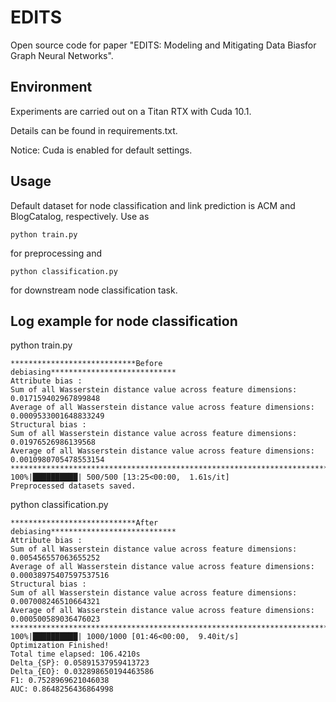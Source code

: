# EDITS
Open source code for paper "EDITS: Modeling and Mitigating Data Biasfor Graph Neural Networks".

## Environment
Experiments are carried out on a Titan RTX with Cuda 10.1. 

Details can be found in requirements.txt.

Notice: Cuda is enabled for default settings.

## Usage
Default dataset for node classification and link prediction is ACM and BlogCatalog, respectively.
Use as
```
python train.py
```
for preprocessing and 
```
python classification.py
```
for downstream node classification task.

## Log example for node classification
python train.py
```
****************************Before debiasing****************************
Attribute bias : 
Sum of all Wasserstein distance value across feature dimensions: 0.017159402967899848
Average of all Wasserstein distance value across feature dimensions: 0.0009533001648833249
Structural bias : 
Sum of all Wasserstein distance value across feature dimensions: 0.01976526986139568
Average of all Wasserstein distance value across feature dimensions: 0.0010980705478553154
****************************************************************************
100%|██████████| 500/500 [13:25<00:00,  1.61s/it]
Preprocessed datasets saved.
```
python classification.py
```
****************************After debiasing****************************
Attribute bias : 
Sum of all Wasserstein distance value across feature dimensions: 0.005456557063655252
Average of all Wasserstein distance value across feature dimensions: 0.00038975407597537516
Structural bias : 
Sum of all Wasserstein distance value across feature dimensions: 0.007008246510664321
Average of all Wasserstein distance value across feature dimensions: 0.000500589036476023
****************************************************************************
100%|██████████| 1000/1000 [01:46<00:00,  9.40it/s]
Optimization Finished!
Total time elapsed: 106.4210s
Delta_{SP}: 0.05891537959413723
Delta_{EO}: 0.032898650194463586
F1: 0.7528969621046038
AUC: 0.8648256436864998
```
